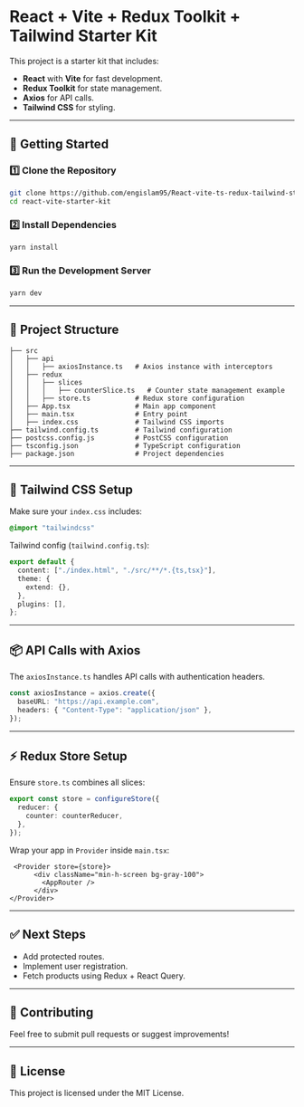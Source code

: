 # React + Vite + Redux Toolkit + Tailwind  Starter Kit

This project is a starter kit that includes:
- **React** with **Vite** for fast development.
- **Redux Toolkit** for state management.
- **Axios** for API calls.
- **Tailwind CSS** for styling.

---

## 🚀 Getting Started

### 1️⃣ Clone the Repository
```sh
git clone https://github.com/engislam95/React-vite-ts-redux-tailwind-starter-kit.git
cd react-vite-starter-kit
```

### 2️⃣ Install Dependencies
```sh
yarn install
```

### 3️⃣ Run the Development Server
```sh
yarn dev
```

---

## 🔧 Project Structure
```
├── src
│   ├── api
│   │   ├── axiosInstance.ts   # Axios instance with interceptors
│   ├── redux
│   │   ├── slices
│   │   │   ├── counterSlice.ts   # Counter state management example
│   │   ├── store.ts           # Redux store configuration
│   ├── App.tsx                # Main app component
│   ├── main.tsx               # Entry point
│   ├── index.css              # Tailwind CSS imports
├── tailwind.config.ts         # Tailwind configuration
├── postcss.config.js          # PostCSS configuration
├── tsconfig.json              # TypeScript configuration
├── package.json               # Project dependencies
```

---

## 🎨 Tailwind CSS Setup
Make sure your `index.css` includes:
```css
@import "tailwindcss"
```

Tailwind config (`tailwind.config.ts`):
```ts
export default {
  content: ["./index.html", "./src/**/*.{ts,tsx}"],
  theme: {
    extend: {},
  },
  plugins: [],
};
```

---


## 📦 API Calls with Axios
The `axiosInstance.ts` handles API calls with authentication headers.

```ts
const axiosInstance = axios.create({
  baseURL: "https://api.example.com",
  headers: { "Content-Type": "application/json" },
});
```

---

## ⚡ Redux Store Setup
Ensure `store.ts` combines all slices:
```ts
export const store = configureStore({
  reducer: {
    counter: counterReducer,
  },
});
```

Wrap your app in `Provider` inside `main.tsx`:
```tsx
 <Provider store={store}>
      <div className="min-h-screen bg-gray-100">
        <AppRouter />
      </div>
</Provider>
```

---

## ✅ Next Steps
- Add protected routes.
- Implement user registration.
- Fetch products using Redux + React Query.

---

## 🤝 Contributing
Feel free to submit pull requests or suggest improvements!

---

## 📜 License
This project is licensed under the MIT License.

